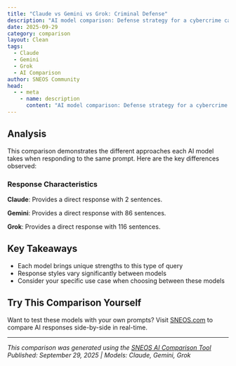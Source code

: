 ```yaml
---
title: "Claude vs Gemini vs Grok: Criminal Defense"
description: "AI model comparison: Defense strategy for a cybercrime case involving cryptocurrency theft..."
date: 2025-09-29
category: comparison
layout: Clean
tags:
  - Claude
  - Gemini
  - Grok
  - AI Comparison
author: SNEOS Community
head:
  - - meta
    - name: description
      content: "AI model comparison: Defense strategy for a cybercrime case involving cryptocurrency theft..."
---
```


<ChatComparison
  title="Claude vs Gemini vs Grok: Criminal Defense"
  prompt="Defense strategy for a cybercrime case involving cryptocurrency theft"
  :responses='{
    "Claude": "Invalid API source. Please specify \u0027openai\u0027, \u0027anthropic\u0027, \u0027gemini\u0027, \u0027gemini-grounding\u0027, \u0027deepseek\u0027, \u0027grok\u0027, \u0027grok-live\u0027, or \u0027mistral\u0027.",
    "Gemini": "Okay, let\u0027s break down a potential defense strategy for a cybercrime case involving cryptocurrency theft.  This is a complex area, and the specific strategy will depend heavily on the unique facts of the case.  I\u0027m assuming you\u0027re defending the *accused* individual or entity.\n\n**Disclaimer:**  I am an AI and cannot provide legal advice.  This is a general overview for informational purposes only.  You *must* consult with a qualified attorney specializing in cybercrime and cryptocurrency law for tailored advice.\n\n**I. Initial Assessment and Investigation: The Foundation**\n\nThe first step is a thorough assessment of the case.  This includes:\n\n*   **Reviewing the Indictment/Complaint:**  Understanding the specific charges, the alleged method of theft, and the evidence presented by the prosecution is crucial.  What laws are being violated? (e.g., wire fraud, money laundering, computer fraud and abuse act violations).\n*   **Understanding the Alleged Victim(s):** Who are they?  Are they individuals, a company, a crypto exchange?  Their security practices and potential vulnerabilities are important.\n*   **Tracing the Cryptocurrency Flow:** This is paramount.  Utilize blockchain analysis tools (both open-source and commercial) to trace the movement of the stolen cryptocurrency.  This can reveal weaknesses in the prosecution\u0027s case or point to alternative suspects.  Examples of tools include: Chainalysis, CipherTrace, Elliptic, and Crystal Blockchain.\n*   **Client Interview:**  A detailed interview with the client to understand their version of events, their knowledge of cryptocurrency, their technical skills, their relationships with relevant individuals, and any potential alibis.  This is critical for identifying potential defenses.\n*   **Evidence Preservation:**  Ensure the client preserves all relevant digital evidence, including computer logs, emails, chat logs, cryptocurrency wallet information, etc.  A failure to preserve evidence can be detrimental.\n*   **Expert Consultation:**  Engage with cybersecurity experts and blockchain experts.  Their expertise will be invaluable for analyzing technical evidence, understanding vulnerabilities, and potentially providing expert testimony.\n\n**II. Potential Defense Strategies**\n\nHere are some potential defense strategies, categorized for clarity:\n\n**A. Challenging Identification and Attribution:**\n\n*   **\u0022It Wasn\u0027t Me\u0022 Defense:** This is a core defense strategy.  Argue that the prosecution hasn\u0027t proven beyond a reasonable doubt that the client was the perpetrator.  This can involve:\n    *   **Weak Identification:**  Questioning the reliability of IP address evidence, device identification, and other digital forensic evidence used to link the client to the crime.  IP addresses can be spoofed, devices can be compromised, and usernames can be stolen.\n    *   **Alternative Suspects:**  Present evidence suggesting that another individual or group could have been responsible for the theft.  This could involve identifying vulnerabilities in the victim\u0027s security, pointing to insider threats, or highlighting other potential attackers.\n    *   **Lack of Motive:**  If the client has no apparent motive for the theft, this can be used to cast doubt on their involvement.\n*   **Challenging Blockchain Analysis:**  The prosecution will likely rely on blockchain analysis to trace the stolen funds.  Critique the methodology and conclusions of the analysis.\n    *   **\u0022Mixing\u0022 and \u0022Tumblers\u0022:**  If the stolen cryptocurrency was sent through mixers or tumblers to obscure its origin, argue that the prosecution\u0027s tracing is unreliable.  Mixing services break the link between the source and destination of the funds.\n    *   **Exchanges and Anonymity:**  If the funds were deposited into a cryptocurrency exchange with weak KYC/AML procedures, argue that it\u0027s impossible to definitively identify the ultimate recipient.\n    *   **Flawed Analysis:**  Question the assumptions and methodologies used by the prosecution\u0027s blockchain analysts.  Highlight any potential errors or biases in their analysis.\n*   **Compromised Credentials:**  Argue that the client\u0027s computer, wallet, or exchange account was compromised by malware or a phishing attack, and that the theft was committed by someone else using their credentials.  This requires evidence of the compromise.\n\n**B.  Challenging Intent (Mens Rea):**\n\n*   **Lack of Knowledge:**  Argue that the client was unaware that the cryptocurrency was stolen.  For example, they may have unknowingly received the funds as payment for a legitimate service.  This is often difficult to prove, but it can be a viable defense in certain circumstances.\n*   **Mistake of Fact:**  Argue that the client mistakenly believed they were entitled to the cryptocurrency.  This could be based on a misunderstanding of a contract, a dispute over ownership, or a genuine error.\n*   **Entrapment:** If law enforcement induced the client to commit the crime, argue that they were entrapped. This defense is difficult to win but can be considered if there is evidence of undue pressure or coercion.\n\n**C.  Technical Defenses:**\n\n*   **Exploiting Security Flaws in the Victim\u0027s System:**  If the victim\u0027s security was demonstrably weak, argue that they were contributorily negligent and that the client merely exploited a pre-existing vulnerability.  This doesn\u0027t excuse the theft, but it can be used to mitigate the charges or argue for a lesser sentence.\n*   **Challenging the Legality of the Seizure:**  If the digital evidence was seized illegally (e.g., without a valid warrant), argue that it should be suppressed.\n*   **Data Integrity Issues:** Challenge the integrity of the digital evidence presented by the prosecution. Were proper chain of custody procedures followed? Could the data have been altered or corrupted?\n*   **Lack of Jurisdiction:** Argue that the court lacks jurisdiction over the case. This could be based on the location of the alleged crime, the nationality of the defendant, or the location of the victim.\n\n**D.  Legal and Constitutional Defenses:**\n\n*   **Vagueness of Cryptocurrency Laws:**  In some jurisdictions, the legal status of cryptocurrency is still unclear.  Argue that the laws being applied are too vague to provide fair notice of what conduct is prohibited.\n*   **Double Jeopardy:**  If the client has already been prosecuted for the same conduct in another jurisdiction, argue that the current prosecution violates the principle of double jeopardy.\n*   **Fourth Amendment Violations:**  Challenge any searches or seizures that were conducted without a valid warrant or probable cause.\n*   **Fifth Amendment Violations:**  Assert the client\u0027s right to remain silent and to avoid self-incrimination.\n\n**III.  Negotiation and Plea Bargaining**\n\n*   **Mitigation:**  Even if a complete acquittal is unlikely, focus on mitigating factors to reduce the potential sentence.  This could include the client\u0027s lack of prior criminal record, their remorse, their cooperation with law enforcement, or the relatively small amount of cryptocurrency involved.\n*   **Plea Bargaining:**  Explore the possibility of a plea bargain with the prosecution.  This could involve pleading guilty to a lesser charge in exchange for a reduced sentence.\n\n**IV. Important Considerations**\n\n*   **Cryptocurrency Expertise:**  The attorney *must* have a strong understanding of cryptocurrency, blockchain technology, and cybersecurity.  If they lack this expertise, they should partner with an expert who can provide guidance.\n*   **International Aspects:** Cryptocurrency cases often involve international elements.  The attorney should be familiar with international extradition treaties, mutual legal assistance treaties, and other international legal issues.\n*   **AML/KYC Regulations:**  The attorney should understand anti-money laundering (AML) and know-your-customer (KYC) regulations, as these are often relevant in cryptocurrency theft cases.\n*   **Staying Up-to-Date:**  The law surrounding cryptocurrency is constantly evolving.  The attorney must stay up-to-date on the latest legal developments.\n*   **Client Communication:**  Maintain clear and consistent communication with the client throughout the case.  Explain the legal process, the potential defenses, and the risks and benefits of each course of action.\n\n**In summary, a successful defense in a cryptocurrency theft case requires a thorough investigation, a strong understanding of the technology and the law, and a creative and strategic approach.  The specific strategy will depend on the unique facts of the case, but the principles outlined above should provide a solid foundation.**\n",
    "Grok": "Defending a cybercrime case involving cryptocurrency theft requires a well-structured legal strategy, deep technical understanding of blockchain technology, and a focus on the specific circumstances of the case. Cryptocurrency theft cases often involve complex digital evidence, jurisdictional challenges, and evolving legal standards. Below is a comprehensive defense strategy that can be tailored to the specifics of the case.\n\n---\n\n### 1. Understand the Allegations and Legal Framework\n   - **Analyze the Charges**: Determine the specific charges, such as theft, fraud, unauthorized access to computer systems (e.g., hacking), money laundering, or violations of financial regulations. Understand whether the prosecution is alleging direct theft, phishing, malware use, or exploitation of a smart contract vulnerability.\n   - **Jurisdictional Issues**: Cryptocurrency crimes often span multiple jurisdictions due to the decentralized nature of blockchain networks. Investigate where the alleged crime occurred (e.g., server location, victim\u2019s location, defendant\u2019s location) and whether the court has proper jurisdiction.\n   - **Legal Definitions**: Research how the law defines cryptocurrency in the relevant jurisdiction (e.g., as property, a commodity, or currency) and whether existing cybercrime laws apply to digital assets.\n\n   **Key Actions**:\n   - Request detailed discovery from the prosecution to understand the evidence and legal basis of the charges.\n   - Identify applicable statutes (e.g., Computer Fraud and Abuse Act in the U.S., or equivalent laws in other jurisdictions).\n\n---\n\n### 2. Assemble a Strong Defense Team\n   - **Legal Expertise**: Retain an attorney with experience in cybercrime and financial technology (FinTech) law.\n   - **Technical Experts**: Engage forensic blockchain analysts, cybersecurity experts, and cryptocurrency specialists to assist in analyzing the evidence and providing expert testimony.\n   - **Collaboration**: Ensure the legal and technical teams work closely to translate complex technical details (e.g., blockchain transactions, wallet addresses) into arguments a court can understand.\n\n   **Key Actions**:\n   - Hire a blockchain forensic firm to trace transactions and investigate whether the evidence links directly to the defendant.\n   - Use experts to challenge the reliability of the prosecution\u2019s digital evidence.\n\n---\n\n### 3. Challenge the Evidence\n   Cryptocurrency theft cases often rely heavily on digital evidence, which may be circumstantial or incomplete. A robust defense strategy should focus on undermining the prosecution\u2019s evidence chain.\n   \n   - **Chain of Custody**: Question the integrity of the digital evidence. Was it properly collected, preserved, and analyzed? Could it have been tampered with or mishandled?\n   - **Attribution**: Cryptocurrency transactions are pseudonymous, not anonymous. Challenge the prosecution\u2019s assertion that the defendant controls the wallet or address allegedly used in the theft. For example:\n     - Was the wallet accessed by someone else (e.g., through hacking or shared keys)?\n     - Are there logs or IP addresses that do not match the defendant\u2019s known devices or locations?\n   - **Forensic Analysis**: Conduct an independent analysis of the blockchain data. Determine if the transactions could have been conducted by a third party using stolen credentials or malware (e.g., keyloggers, phishing).\n   - **Technical Limitations**: Highlight the limitations of blockchain tracing tools. Many tools rely on assumptions or heuristics that may not definitively link a transaction to an individual.\n\n   **Key Actions**:\n   - File motions to suppress evidence if there are procedural errors in how it was obtained (e.g., unlawful search and seizure of devices or data).\n   - Challenge the credibility of the prosecution\u2019s forensic experts by presenting alternative explanations for the data.\n\n---\n\n### 4. Establish an Alternative Narrative\n   Build a compelling defense theory to explain the defendant\u2019s actions or disassociate them from the alleged crime.\n   \n   - **Lack of Intent**: Argue that the defendant did not have the intent to steal or defraud. For example, if the defendant received cryptocurrency from an unknown source, they may not have known it was stolen.\n   - **Mistaken Identity**: Assert that the defendant is not the person who committed the theft. For instance, someone else may have used their device, credentials, or identity.\n   - **Third-Party Involvement**: Suggest that a third party (e.g., a hacker or insider at a cryptocurrency exchange) is responsible for the theft, and the defendant was merely a recipient or victim of circumstance.\n   - **Duress or Coercion**: If applicable, argue that the defendant was forced to participate in the crime under threat or coercion.\n\n   **Key Actions**:\n   - Present evidence of the defendant\u2019s character, lack of prior criminal history, or lack of technical expertise to commit the alleged crime.\n   - Provide an alibi or evidence that the defendant was not in control of the implicated devices or accounts at the time of the theft.\n\n---\n\n### 5. Highlight Weaknesses in Cryptocurrency Security\n   Cryptocurrency theft often exploits vulnerabilities in technology or user practices. A defense strategy can shift blame to systemic issues or third-party negligence.\n   \n   - **Exchange or Wallet Provider Negligence**: If the theft occurred via a hack of a cryptocurrency exchange or wallet provider, argue that the provider failed to implement adequate security measures (e.g., multi-factor authentication, cold storage).\n   - **Victim\u2019s Conduct**: If the victim\u2019s actions (e.g., sharing private keys, falling for phishing scams) contributed to the theft, argue contributory negligence or assumption of risk, as cryptocurrency users are often expected to secure their own assets.\n   - **Smart Contract Vulnerabilities**: If the theft involved a decentralized finance (DeFi) platform or smart contract, argue that flaws in the code or platform design (outside the defendant\u2019s control) enabled the theft.\n\n   **Key Actions**:\n   - Subpoena records from exchanges or platforms to uncover security lapses.\n   - Use technical experts to testify about common vulnerabilities in the cryptocurrency ecosystem.\n\n---\n\n### 6. Explore Defenses Related to Cryptocurrency\u2019s Legal Status\n   Cryptocurrency operates in a gray area of regulation in many jurisdictions, which can create opportunities for legal defenses.\n   \n   - **Ambiguity in Ownership**: Argue that cryptocurrency, as a decentralized asset, lacks a clear legal definition of ownership or theft. For example, if private keys are stolen, is it theft of property, or merely unauthorized access to data?\n   - **Regulatory Gaps**: Highlight that existing laws may not fully apply to cryptocurrency transactions, creating ambiguity in the prosecution\u2019s case.\n   - **Double Jeopardy or Overreach**: If the defendant is being prosecuted for related charges in multiple jurisdictions (due to the cross-border nature of cryptocurrency), argue against double jeopardy or challenge the appropriateness of the charging jurisdiction.\n\n   **Key Actions**:\n   - Research case law on cryptocurrency theft in the relevant jurisdiction to identify favorable precedents.\n   - Argue for dismissal if the prosecution\u2019s legal theory stretches beyond the scope of current statutes.\n\n---\n\n### 7. Mitigate Damages and Negotiate Plea Deals\n   If the evidence against the defendant is strong, focus on mitigating penalties or negotiating a favorable outcome.\n   \n   - **Restitution**: Offer to return any stolen cryptocurrency (if possible) or compensate victims as a sign of good faith. Blockchain transactions are often traceable, and recovering funds may reduce penalties.\n   - **Cooperation**: If the defendant has information about other actors (e.g., larger criminal networks), consider cooperating with authorities in exchange for leniency.\n   - **Plea Bargain**: Negotiate a plea deal for lesser charges, especially if the defendant\u2019s role was minimal or if they were unaware of the stolen nature of the funds.\n\n   **Key Actions**:\n   - Work with prosecutors to demonstrate the defendant\u2019s willingness to make amends.\n   - Highlight mitigating factors, such as lack of intent, personal circumstances, or limited financial gain.\n\n---\n\n### 8. Prepare for Trial\n   If the case proceeds to trial, ensure the defense is prepared to present a clear and persuasive narrative to the judge or jury.\n   \n   - **Simplify Technical Concepts**: Use analogies and visual aids to explain blockchain, wallets, and transactions to non-technical jurors.\n   - **Witness Testimony**: Call expert witnesses to dispute the prosecution\u2019s evidence and lay witnesses to support the defendant\u2019s character or alibi.\n   - **Cross-Examination**: Aggressively challenge the prosecution\u2019s witnesses, especially regarding the reliability of digital evidence and attribution to the defendant.\n\n   **Key Actions**:\n   - Develop a trial theme (e.g., \u201Cwrong person, wrong time\u201D or \u201Cvictim of circumstance\u201D) that resonates emotionally with the jury.\n   - Anticipate and counter the prosecution\u2019s arguments, especially regarding motive and opportunity.\n\n---\n\n### 9. Address Sentencing Considerations (if Convicted)\n   If the defendant is convicted, focus on reducing the sentence by emphasizing mitigating factors.\n   \n   - **Limited Role**: Argue that the defendant played a minor role in the theft or was not the mastermind.\n   - **No Prior Record**: Highlight the defendant\u2019s clean criminal history or non-violent nature of the crime.\n   - **Impact on Defendant**: Discuss the personal and financial consequences a harsh sentence would have on the defendant and their family.\n\n   **Key Actions**:\n   - Submit character letters, evidence of rehabilitation, or participation in restitution efforts.\n   - Argue for alternative sentencing, such as probation or community service, instead of imprisonment.\n\n---\n\n### 10. Post-Trial Actions\n   - **Appeal**: If the trial outcome is unfavorable, file an appeal based on errors in procedure, misapplication of law, or insufficient evidence.\n   - **Asset Recovery**: If assets were seized, work to recover any non-criminal proceeds or property.\n   - **Reputation Management**: Assist the defendant in rebuilding their reputation, especially if they work in tech or financial industries.\n\n---\n\n### Additional Considerations\n   - **Privacy Protections**: Be cautious about how the defendant\u2019s personal data and communications are handled during the investigation to avoid self-incrimination.\n   - **Public Perception**: Manage media coverage, as high-profile cryptocurrency theft cases often attract significant attention. Avoid statements that could be used against the defendant.\n   - **Regulatory Compliance**: If the defendant"
  }'
  published-date="16:28"
/>

## Analysis

This comparison demonstrates the different approaches each AI model takes when responding to the same prompt. Here are the key differences observed:

### Response Characteristics

**Claude**: Provides a direct response with 2 sentences. 

**Gemini**: Provides a direct response with 86 sentences. 

**Grok**: Provides a direct response with 116 sentences. 

## Key Takeaways

- Each model brings unique strengths to this type of query
- Response styles vary significantly between models
- Consider your specific use case when choosing between these models

## Try This Comparison Yourself

Want to test these models with your own prompts? Visit [SNEOS.com](https://sneos.com) to compare AI responses side-by-side in real-time.

---

*This comparison was generated using the [SNEOS AI Comparison Tool](https://sneos.com)*
*Published: September 29, 2025 | Models: Claude, Gemini, Grok*
